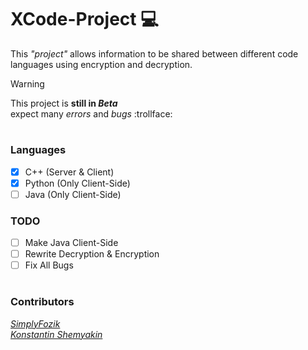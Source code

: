 # XCode-Project 💻
This _"project"_ allows information to be shared between different code languages using encryption and decryption.

> [!WARNING]
> This project is **still in _Beta_**<br>
> expect many _errors_ and _bugs_ :trollface:

#

### Languages
- [X] C++ (Server & Client)
- [X] Python (Only Client-Side)
- [ ] Java (Only Client-Side)
### TODO
- [ ] Make Java Client-Side
- [ ] Rewrite Decryption & Encryption
- [ ] Fix All Bugs

#

### Contributors
[*SimplyFozik*](https://github.com/SimplyFozik)<br>
[*Konstantin Shemyakin*](https://github.com/KonstantinShemyakin)<br>
